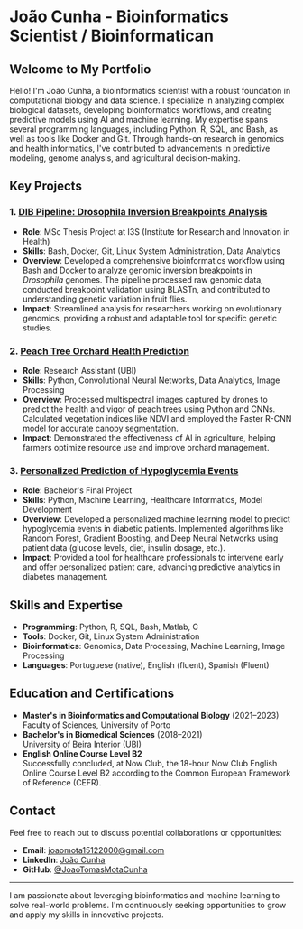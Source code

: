 # João Cunha - Bioinformatics Scientist / Bioinformatican

## Welcome to My Portfolio

Hello! I'm João Cunha, a bioinformatics scientist with a robust foundation in computational biology and data science. I specialize in analyzing complex biological datasets, developing bioinformatics workflows, and creating predictive models using AI and machine learning. My expertise spans several programming languages, including Python, R, SQL, and Bash, as well as tools like Docker and Git. Through hands-on research in genomics and health informatics, I've contributed to advancements in predictive modeling, genome analysis, and agricultural decision-making.

## Key Projects

### 1. [DIB Pipeline: Drosophila Inversion Breakpoints Analysis](https://github.com/JoaoTomasMotaCunha/My_Portfolio/tree/main/drosophila-inversion-breakpoints)
- **Role**: MSc Thesis Project at I3S (Institute for Research and Innovation in Health)
- **Skills**: Bash, Docker, Git, Linux System Administration, Data Analytics
- **Overview**: Developed a comprehensive bioinformatics workflow using Bash and Docker to analyze genomic inversion breakpoints in _Drosophila_ genomes. The pipeline processed raw genomic data, conducted breakpoint validation using BLASTn, and contributed to understanding genetic variation in fruit flies.
- **Impact**: Streamlined analysis for researchers working on evolutionary genomics, providing a robust and adaptable tool for specific genetic studies.

### 2. [Peach Tree Orchard Health Prediction](https://github.com/JoaoTomasMotaCunha/My_Portfolio/tree/main/peach-tree-orchard-prediction)
- **Role**: Research Assistant (UBI)
- **Skills**: Python, Convolutional Neural Networks, Data Analytics, Image Processing
- **Overview**: Processed multispectral images captured by drones to predict the health and vigor of peach trees using Python and CNNs. Calculated vegetation indices like NDVI and employed the Faster R-CNN model for accurate canopy segmentation.
- **Impact**: Demonstrated the effectiveness of AI in agriculture, helping farmers optimize resource use and improve orchard management.

### 3. [Personalized Prediction of Hypoglycemia Events](https://github.com/JoaoTomasMotaCunha/My_Portfolio/tree/main/hypoglycemia-prediction)
- **Role**: Bachelor's Final Project
- **Skills**: Python, Machine Learning, Healthcare Informatics, Model Development
- **Overview**: Developed a personalized machine learning model to predict hypoglycemia events in diabetic patients. Implemented algorithms like Random Forest, Gradient Boosting, and Deep Neural Networks using patient data (glucose levels, diet, insulin dosage, etc.).
- **Impact**: Provided a tool for healthcare professionals to intervene early and offer personalized patient care, advancing predictive analytics in diabetes management.

## Skills and Expertise

- **Programming**: Python, R, SQL, Bash, Matlab, C
- **Tools**: Docker, Git, Linux System Administration
- **Bioinformatics**: Genomics, Data Processing, Machine Learning, Image Processing
- **Languages**: Portuguese (native), English (fluent), Spanish (Fluent)

## Education and Certifications

- **Master's in Bioinformatics and Computational Biology** (2021–2023)  
  Faculty of Sciences, University of Porto
- **Bachelor's in Biomedical Sciences** (2018–2021)  
  University of Beira Interior (UBI)
- **English Online Course Level B2**  
  Successfully concluded, at Now Club, the 18-hour Now Club English Online Course Level B2 according to the Common European Framework of Reference (CEFR).


## Contact

Feel free to reach out to discuss potential collaborations or opportunities:
- **Email**: joaomota15122000@gmail.com
- **LinkedIn**: [João Cunha](https://www.linkedin.com/in/joaotmcunha/)
- **GitHub**: [@JoaoTomasMotaCunha](https://github.com/JoaoTomasMotaCunha)

---

I am passionate about leveraging bioinformatics and machine learning to solve real-world problems. I'm continuously seeking opportunities to grow and apply my skills in innovative projects.
